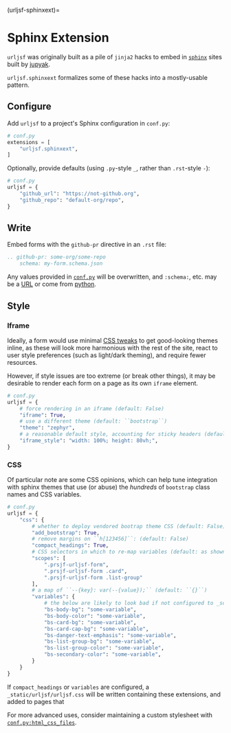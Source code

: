 (urljsf-sphinxext)=

# Sphinx Extension

`urljsf` was originally built as a pile of `jinja2` hacks to embed in [`sphinx`][sphinx]
sites built by [jupyak](https://github.com/deathbeds/jupyak).

`urljsf.sphinxext` formalizes some of these hacks into a mostly-usable pattern.

## Configure

Add `urljsf` to a project's Sphinx configuration in `conf.py`:

```py
# conf.py
extensions = [
    "urljsf.sphinxext",
]
```

Optionally, provide defaults (using `.py`-style `_`, rather than `.rst`-style `-`):

```py
# conf.py
urljsf = {
    "github_url": "https://not-github.org",
    "github_repo": "default-org/repo",
}
```

## Write

Embed forms with the `github-pr` directive in an `.rst` file:

```rst
.. github-pr: some-org/some-repo
    schema: my-form.schema.json
```

Any values provided in [`conf.py`](#configure) will be overwritten, and `:schema:`, etc.
may be a [URL](./advanced.md#remote-urls) or come from [python](./advanced.md#python).

[sphinx]: https://www.sphinx-doc.org

## Style

### Iframe

Ideally, a form would use minimal [CSS tweaks](#css) to get good-looking themes inline,
as these will look more harmonious with the rest of the site, react to user style
preferences (such as light/dark theming), and require fewer resources.

However, if style issues are too extreme (or break other things), it may be desirable to
render each form on a page as its own `iframe` element.

```py
# conf.py
urljsf = {
    # force rendering in an iframe (default: False)
    "iframe": True,
    # use a different theme (default: ``bootstrap``)
    "theme": "zephyr",
    # a reasonable default style, accounting for sticky headers (default: as shown)
    "iframe_style": "width: 100%; height: 80vh;",
}
```

### CSS

Of particular note are some CSS opinions, which can help tune integration with sphinx
themes that use (or abuse) the _hundreds_ of `bootstrap` class names and CSS variables.

```py
# conf.py
urljsf = {
    "css": {
        # whether to deploy vendored bootrap theme CSS (default: False)
        "add_bootstrap": True,
        # remove margins on ``h[123456]``: (default: False)
        "compact_headings": True,
        # CSS selectors in which to re-map variables (default: as shown)
        "scopes": [
            ".prsjf-urljsf-form",
            ".prsjf-urljsf-form .card",
            ".prsjf-urljsf-form .list-group"
        ],
        # a map of ``--{key}: var(--{value});`` (default: ``{}``)
        "variables": {
            # the below are likely to look bad if not configured to _something_
            "bs-body-bg": "some-variable",
            "bs-body-color": "some-variable",
            "bs-card-bg": "some-variable",
            "bs-card-cap-bg": "some-variable",
            "bs-danger-text-emphasis": "some-variable",
            "bs-list-group-bg": "some-variable",
            "bs-list-group-color": "some-variable",
            "bs-secondary-color": "some-variable",
        }
    }
}
```

If `compact_headings` or `variables` are configured, a `_static/urljsf/urljsf.css` will
be written containing these extensions, and added to pages that

For more advanced uses, consider maintaining a custom stylesheet with
[`conf.py:html_css_files`][html-css-files].

[html-css-files]:
  https://www.sphinx-doc.org/en/master/usage/configuration.html#confval-html_css_files
